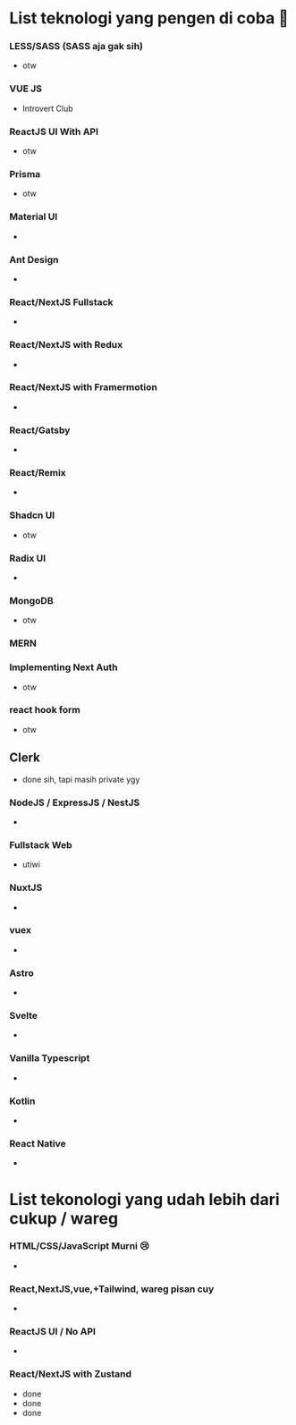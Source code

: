 # List teknologi yang pengen di coba 🤠

### LESS/SASS (SASS aja gak sih)
- otw

### VUE JS
- Introvert Club

### ReactJS UI With API
- otw

### Prisma
- otw

### Material UI
-

### Ant Design
-

### React/NextJS Fullstack
-

### React/NextJS with Redux 
- 

### React/NextJS with Framermotion
-

### React/Gatsby
-

### React/Remix
-

### Shadcn UI
- otw

### Radix UI
-

### MongoDB
- otw

### MERN

### Implementing Next Auth
- otw

### react hook form
- otw

## Clerk
- done sih, tapi masih private ygy

### NodeJS / ExpressJS / NestJS
-

### Fullstack Web
- utiwi

### NuxtJS
-

### vuex
-

### Astro
-

### Svelte
-

### Vanilla Typescript
-

### Kotlin
-

### React Native
-


# List tekonologi yang udah lebih dari cukup / wareg

### HTML/CSS/JavaScript Murni 😢
-

### React,NextJS,vue,+Tailwind, wareg pisan cuy
-

### ReactJS UI / No API
-

### React/NextJS with Zustand
- done
- done
- done
